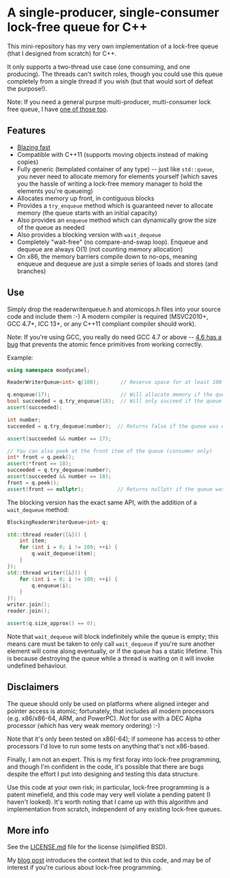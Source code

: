 # A single-producer, single-consumer lock-free queue for C++

This mini-repository has my very own implementation of a lock-free queue (that I designed from scratch) for C++.

It only supports a two-thread use case (one consuming, and one producing). The threads can't switch roles, though
you could use this queue completely from a single thread if you wish (but that would sort of defeat the purpose!).

Note: If you need a general purpse multi-producer, multi-consumer lock free queue, I have [one of those too][mpmc].


## Features

- [Blazing fast][benchmarks]
- Compatible with C++11 (supports moving objects instead of making copies)
- Fully generic (templated container of any type) -- just like `std::queue`, you never need to allocate memory for elements yourself
  (which saves you the hassle of writing a lock-free memory manager to hold the elements you're queueing)
- Allocates memory up front, in contiguous blocks
- Provides a `try_enqueue` method which is guaranteed never to allocate memory (the queue starts with an initial capacity)
- Also provides an `enqueue` method which can dynamically grow the size of the queue as needed
- Also provides a blocking version with `wait_dequeue`
- Completely "wait-free" (no compare-and-swap loop). Enqueue and dequeue are always O(1) (not counting memory allocation)
- On x86, the memory barriers compile down to no-ops, meaning enqueue and dequeue are just a simple series of loads and stores (and branches)


## Use

Simply drop the readerwriterqueue.h and atomicops.h files into your source code and include them :-)
A modern compiler is required (MSVC2010+, GCC 4.7+, ICC 13+, or any C++11 compliant compiler should work).

Note: If you're using GCC, you really do need GCC 4.7 or above -- [4.6 has a bug][gcc46bug] that prevents the atomic fence primitives
from working correctly.

Example:

```cpp
using namespace moodycamel;

ReaderWriterQueue<int> q(100);       // Reserve space for at least 100 elements up front

q.enqueue(17);                       // Will allocate memory if the queue is full
bool succeeded = q.try_enqueue(18);  // Will only succeed if the queue has an empty slot (never allocates)
assert(succeeded);

int number;
succeeded = q.try_dequeue(number);  // Returns false if the queue was empty

assert(succeeded && number == 17);

// You can also peek at the front item of the queue (consumer only)
int* front = q.peek();
assert(*front == 18);
succeeded = q.try_dequeue(number);
assert(succeeded && number == 18);
front = q.peek(); 
assert(front == nullptr);           // Returns nullptr if the queue was empty
```

The blocking version has the exact same API, with the addition of a `wait_dequeue` method:

```cpp
BlockingReaderWriterQueue<int> q;

std::thread reader([&]() {
    int item;
    for (int i = 0; i != 100; ++i) {
        q.wait_dequeue(item);
    }
});
std::thread writer([&]() {
    for (int i = 0; i != 100; ++i) {
        q.enqueue(i);
    }
});
writer.join();
reader.join();

assert(q.size_approx() == 0);
```
    
Note that `wait_dequeue` will block indefinitely while the queue is empty; this
means care must be taken to only call `wait_dequeue` if you're sure another element
will come along eventually, or if the queue has a static lifetime. This is because
destroying the queue while a thread is waiting on it will invoke undefined behaviour.

    
## Disclaimers

The queue should only be used on platforms where aligned integer and pointer access is atomic; fortunately, that
includes all modern processors (e.g. x86/x86-64, ARM, and PowerPC). *Not* for use with a DEC Alpha processor (which has very weak memory ordering) :-)

Note that it's only been tested on x86(-64); if someone has access to other processors I'd love to run some tests on
anything that's not x86-based.

Finally, I am not an expert. This is my first foray into lock-free programming, and though I'm confident in the code,
it's possible that there are bugs despite the effort I put into designing and testing this data structure.

Use this code at your own risk; in particular, lock-free programming is a patent minefield, and this code may very
well violate a pending patent (I haven't looked). It's worth noting that I came up with this algorithm and
implementation from scratch, independent of any existing lock-free queues.


## More info

See the [LICENSE.md][license] file for the license (simplified BSD).

My [blog post][blog] introduces the context that led to this code, and may be of interest if you're curious
about lock-free programming.


[blog]: http://moodycamel.com/blog/2013/a-fast-lock-free-queue-for-c++
[license]: LICENSE.md
[benchmarks]: http://moodycamel.com/blog/2013/a-fast-lock-free-queue-for-c++#benchmarks
[gcc46bug]: http://stackoverflow.com/questions/16429669/stdatomic-thread-fence-has-undefined-reference
[mpmc]: https://github.com/cameron314/concurrentqueue
